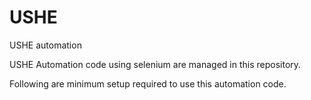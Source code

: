 USHE
====

USHE automation

USHE Automation code using selenium are managed in this repository.

Following are minimum setup required to use this automation code.
